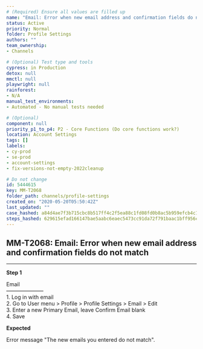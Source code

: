 ```yaml
---
# (Required) Ensure all values are filled up
name: "Email: Error when new email address and confirmation fields do not match"
status: Active
priority: Normal
folder: Profile Settings
authors: ""
team_ownership: 
- Channels

# (Optional) Test type and tools
cypress: in Production
detox: null
mmctl: null
playwright: null
rainforest: 
- N/A
manual_test_environments: 
- Automated - No manual tests needed

# (Optional)
component: null
priority_p1_to_p4: P2 - Core Functions (Do core functions work?)
location: Account Settings
tags: []
labels: 
- cy-prod
- se-prod
- account-settings
- fix-versions-not-empty-2022cleanup

# Do not change
id: 5444615
key: MM-T2068
folder_path: channels/profile-settings
created_on: "2020-05-20T05:50:42Z"
last_updated: ""
case_hashed: a84d4ae7f3b715cbc8b517ff4c2f5ea88c1fd08fd0b8ac5b959efcb4c11a8ac9d56489b01c2b53021ca4b261fa97a5fc
steps_hashed: 629615efad166147bae5aabc6eaec5473cc91da72f791baac1bff956ce70322ed260694c362901b701369a6358e4633d
---
```


## MM-T2068: Email: Error when new email address and confirmation fields do not match

---

**Step 1**

Email\
———————\
1\. Log in with email\
2\. Go to User menu > Profile > Profile Settings > Email > Edit\
3\. Enter a new Primary Email, leave Confirm Email blank\
4\. Save

**Expected**

Error message "The new emails you entered do not match".
